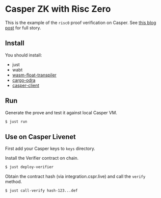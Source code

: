# Casper ZK with Risc Zero

This is the example of the `risc0` proof verification on Casper.
See [this blog post](https://odra.dev/blog/casper-zk-risc0) for full story.

## Install
You should install:
- just
- wabt
- [wasm-float-transpiler](https://github.com/chipshort/wasm-float-transpiler)
- [cargo-odra](https://github.com/odradev/cargo-odra)
- [casper-client](https://crates.io/crates/casper-client)

## Run
Generate the prove and test it against local Casper VM.
```bash
$ just run
```

## Use on Casper Livenet
First add your Casper keys to `keys` directory. 

Install the Verifier contract on chain.
```bash
$ just deploy-verifier
```

Obtain the contract hash (via integration.cspr.live) and call the `verify` method.
```bash
$ just call-verify hash-123...def
```
